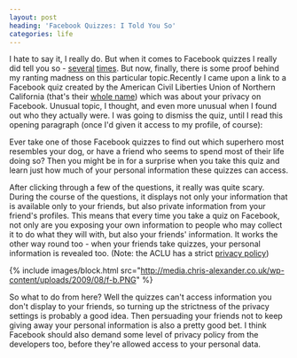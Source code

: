 ```yaml
---
layout: post
heading: 'Facebook Quizzes: I Told You So'
categories: life
---
```


I hate to say it, I really do. But when it comes to Facebook quizzes I really did tell you so - [several](/268) [times](/371). But now, finally, there is some proof behind my ranting madness on this particular topic.Recently I came upon a link to a Facebook quiz created by the American Civil Liberties Union of Northern California (that's their [whole name](http://aclunc.org/index.shtml)) which was about your privacy on Facebook. Unusual topic, I thought, and even more unusual when I found out who they actually were. I was going to dismiss the quiz, until I read this opening paragraph (once I'd given it access to my profile, of course):

Ever take one of those Facebook quizzes to find out which superhero most resembles your dog, or have a friend who seems to spend most of their life doing so? Then you might be in for a surprise when you take this quiz and learn just how much of your personal information these quizzes can access.

After clicking through a few of the questions, it really was quite scary. During the course of the questions, it displays not only your information that is available only to your friends, but also private information from your friend's profiles. This means that every time you take a quiz on Facebook, not only are you exposing your own information to people who may collect it to do what they will with, but also your friends' information. It works the other way round too - when your friends take quizzes, your personal information is revealed too. (Note: the ACLU has a strict [privacy policy](http://aclunc.org/about/privacy_policy/index.shtml))

 

{% include images/block.html src="http://media.chris-alexander.co.uk/wp-content/uploads/2009/08/f-b.PNG" %}

So what to do from here? Well the quizzes can't access information you don't display to your friends, so turning up the strictness of the privacy settings is probably a good idea. Then persuading your friends not to keep giving away your personal information is also a pretty good bet. I think Facebook should also demand some level of privacy policy from the developers too, before they're allowed access to your personal data.